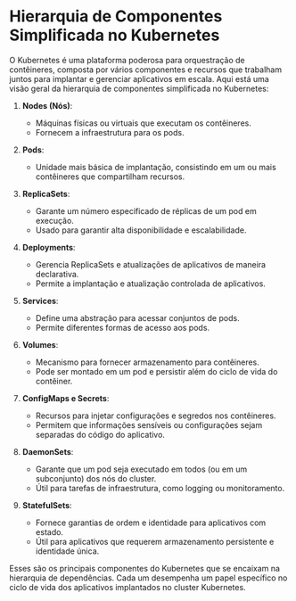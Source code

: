 # Hierarquia de Componentes Simplificada no Kubernetes

O Kubernetes é uma plataforma poderosa para orquestração de contêineres, composta por vários componentes e recursos que trabalham juntos para implantar e gerenciar aplicativos em escala. Aqui está uma visão geral da hierarquia de componentes simplificada no Kubernetes:

1. **Nodes (Nós)**:
   - Máquinas físicas ou virtuais que executam os contêineres.
   - Fornecem a infraestrutura para os pods.

2. **Pods**:
   - Unidade mais básica de implantação, consistindo em um ou mais contêineres que compartilham recursos.

3. **ReplicaSets**:
   - Garante um número especificado de réplicas de um pod em execução.
   - Usado para garantir alta disponibilidade e escalabilidade.

4. **Deployments**:
   - Gerencia ReplicaSets e atualizações de aplicativos de maneira declarativa.
   - Permite a implantação e atualização controlada de aplicativos.

5. **Services**:
   - Define uma abstração para acessar conjuntos de pods.
   - Permite diferentes formas de acesso aos pods.

6. **Volumes**:
   - Mecanismo para fornecer armazenamento para contêineres.
   - Pode ser montado em um pod e persistir além do ciclo de vida do contêiner.

7. **ConfigMaps e Secrets**:
   - Recursos para injetar configurações e segredos nos contêineres.
   - Permitem que informações sensíveis ou configurações sejam separadas do código do aplicativo.

8. **DaemonSets**:
   - Garante que um pod seja executado em todos (ou em um subconjunto) dos nós do cluster.
   - Útil para tarefas de infraestrutura, como logging ou monitoramento.

9. **StatefulSets**:
   - Fornece garantias de ordem e identidade para aplicativos com estado.
   - Útil para aplicativos que requerem armazenamento persistente e identidade única.

Esses são os principais componentes do Kubernetes que se encaixam na hierarquia de dependências. Cada um desempenha um papel específico no ciclo de vida dos aplicativos implantados no cluster Kubernetes.
